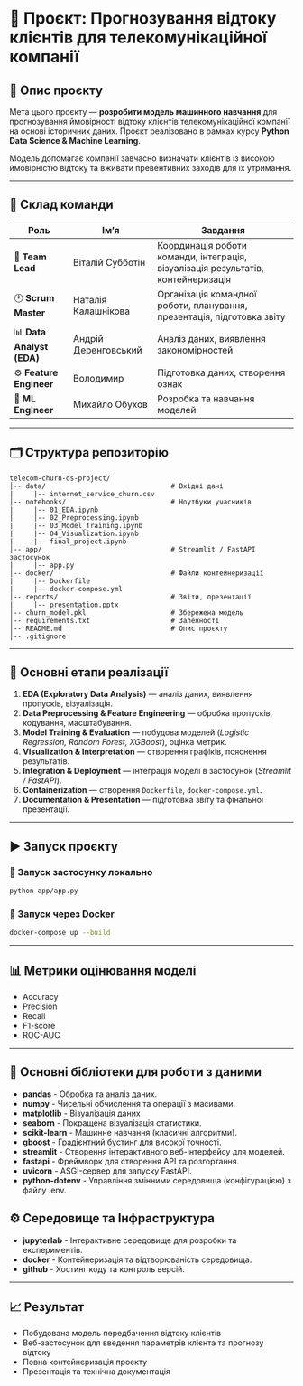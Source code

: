 # 🧠 Проєкт: Прогнозування відтоку клієнтів для телекомунікаційної компанії

## 📄 Опис проєкту

Мета цього проєкту — **розробити модель машинного навчання** для прогнозування ймовірності відтоку клієнтів телекомунікаційної компанії на основі історичних даних.
Проєкт реалізовано в рамках курсу **Python Data Science & Machine Learning**.

Модель допомагає компанії завчасно визначати клієнтів із високою ймовірністю відтоку та вживати превентивних заходів для їх утримання.

---

## 👥 Склад команди

| Роль                      | Ім’я                 | Завдання                                                                          |
| ------------------------- | -------------------- | --------------------------------------------------------------------------------- |
| 🧭 **Team Lead**          | Віталій Субботін     | Координація роботи команди, інтеграція, візуалізація результатів, контейнеризація |
| 🕐 **Scrum Master**       | Наталія Калашнікова  | Організація командної роботи, планування, презентація, підготовка звіту           |
| 📊 **Data Analyst (EDA)** | Андрій Деренговський | Аналіз даних, виявлення закономірностей                                           |
| ⚙️ **Feature Engineer**   | Володимир            | Підготовка даних, створення ознак                                                 |
| 🤖 **ML Engineer**        | Михайло Обухов       | Розробка та навчання моделей                                                      |

---

## 🗂️ Структура репозиторію

```
telecom-churn-ds-project/
│-- data/                               # Вхідні дані
|     |-- internet_service_churn.csv
│-- notebooks/                          # Ноутбуки учасників
|     |-- 01_EDA.ipynb
|     |-- 02_Preprocessing.ipynb
|     |-- 03_Model_Training.ipynb
|     |-- 04_Visualization.ipynb
|     |-- final_project.ipynb
│-- app/                                # Streamlit / FastAPI застосунок
|     |-- app.py
│-- docker/                             # Файли контейнеризації
|     |-- Dockerfile
|     |-- docker-compose.yml
│-- reports/                            # Звіти, презентації
|     |-- presentation.pptx
│-- churn_model.pkl                     # Збережена модель
│-- requirements.txt                    # Залежності
│-- README.md                           # Опис проєкту
│-- .gitignore

```

---

## 🔬 Основні етапи реалізації

1. **EDA (Exploratory Data Analysis)** — аналіз даних, виявлення пропусків, візуалізація.
2. **Data Preprocessing & Feature Engineering** — обробка пропусків, кодування, масштабування.
3. **Model Training & Evaluation** — побудова моделей (_Logistic Regression, Random Forest, XGBoost_), оцінка метрик.
4. **Visualization & Interpretation** — створення графіків, пояснення результатів.
5. **Integration & Deployment** — інтеграція моделі в застосунок (_Streamlit / FastAPI_).
6. **Containerization** — створення `Dockerfile`, `docker-compose.yml`.
7. **Documentation & Presentation** — підготовка звіту та фінальної презентації.

---

## ▶️ Запуск проєкту

### 🔹 Запуск застосунку локально

```bash
python app/app.py
```

### 🔹 Запуск через Docker

```bash
docker-compose up --build
```

---

## 📊 Метрики оцінювання моделі

- Accuracy
- Precision
- Recall
- F1-score
- ROC-AUC

---

## 🧩 Основні бібліотеки для роботи з даними

- **pandas** - Обробка та аналіз даних.
- **numpy** - Чисельні обчислення та операції з масивами.
- **matplotlib** - Візуалізація даних
- **seaborn** - Покращена візуалізація статистики.
- **scikit-learn** - Машинне навчання (класичні алгоритми).
- **gboost** - Градієнтний бустинг для високої точності.
- **streamlit** - Створення інтерактивного веб-інтерфейсу для моделей.
- **fastapi** - Фреймворк для створення API та розгортання.
- **uvicorn** - ASGI-сервер для запуску FastAPI.
- **python-dotenv** - Управління змінними середовища (конфігурацією) з файлу .env.

## ⚙️ Середовище та Інфраструктура

- **jupyterlab** - Інтерактивне середовище для розробки та експериментів.
- **docker** - Контейнеризація та відтворюваність середовища.
- **github** - Хостинг коду та контроль версій.

---

## 📈 Результат

- Побудована модель передбачення відтоку клієнтів
- Веб-застосунок для введення параметрів клієнта та прогнозу відтоку
- Повна контейнеризація проєкту
- Презентація та технічна документація
